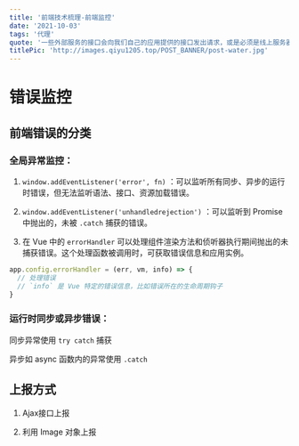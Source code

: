 ```yaml
---
title: '前端技术梳理-前端监控'
date: '2021-10-03'
tags: '代理'
quote: '一些外部服务的接口会向我们自己的应用提供的接口发出请求，或是必须是线上服务器调用比如微信的 `jssdk` ，但是我们开发都是在本地完成...'
titlePic: 'http://images.qiyu1205.top/POST_BANNER/post-water.jpg'
---
```


# 错误监控

## 前端错误的分类

### 全局异常监控：

1. `window.addEventListener('error', fn)` ：可以监听所有同步、异步的运行时错误，但无法监听语法、接口、资源加载错误。

2. `window.addEventListener('unhandledrejection')` ：可以监听到 Promise 中抛出的，未被 `.catch` 捕获的错误。

3. 在 Vue 中的 `errorHandler` 可以处理组件渲染方法和侦听器执行期间抛出的未捕获错误。这个处理函数被调用时，可获取错误信息和应用实例。

```js
app.config.errorHandler = (err, vm, info) => {
  // 处理错误
  // `info` 是 Vue 特定的错误信息，比如错误所在的生命周期钩子
}
```

### 运行时同步或异步错误：

同步异常使用 `try catch` 捕获

异步如 async 函数内的异常使用 `.catch`

## 上报方式

1. Ajax接口上报

2. 利用 Image 对象上报